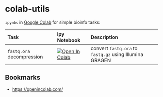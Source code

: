 # colab-utils

`ipynbs` in [Google Colab](https://colab.research.google.com/) for simple bioinfo tasks:

| Task                    | ipy Notebook | Description |
| :---------------------- | :----------- | :---------- |
| `fastq.ora` decompression | <a target="_blank" href="https://colab.research.google.com/github/Justype/colab-utils/blob/main/sequencing/ORAD.ipynb">  <img src="https://colab.research.google.com/assets/colab-badge.svg" alt="Open In Colab"/> </a> | convert `fastq.ora` to `fastq.gz` using Illumina GRAGEN |

## Bookmarks

- https://openincolab.com/
